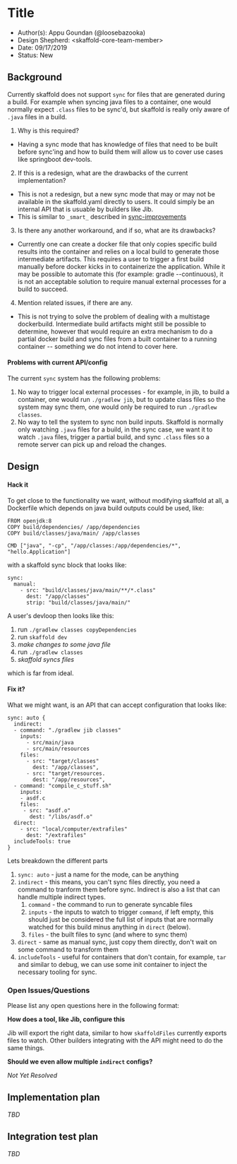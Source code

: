 # Title

* Author(s): Appu Goundan (@loosebazooka)
* Design Shepherd: \<skaffold-core-team-member\>
* Date: 09/17/2019
* Status: New

## Background

Currently skaffold does not support `sync` for files that are generated
during a build. For example when syncing java files to a container, one
would normally expect `.class` files to be sync'd, but skaffold is
really only aware of `.java` files in a build.

1. Why is this required?
  - Having a sync mode that has knowledge of files that need to be built before
    sync'ing and how to build them will allow us to cover use cases like
    springboot dev-tools.

2. If this is a redesign, what are the drawbacks of the current implementation?
  - This is not a redesign, but a new sync mode that may or may not be available
    in the skaffold.yaml directly to users. It could simply be an internal API
    that is usuable by builders like Jib.
  - This is similar to `_smart_` described in [sync-improvements](sync-improvements.md)

3. Is there any another workaround, and if so, what are its drawbacks?
  - Currently one can create a docker file that only copies specific build
    results into the container and relies on a local build to generate those
    intermediate artifacts. This requires a user to trigger a first build
    manually before docker kicks in to containerize the application. While
    it may be possible to automate this (for example: gradle --continuous), it
    is not an acceptable solution to require manual external processes for
    a build to succeed.

4. Mention related issues, if there are any.
  - This is not trying to solve the problem of dealing with a multistage
    dockerbuild. Intermediate build artifacts might still be possible to
    determine, however that would require an extra mechanism to do a partial
    docker build and sync files from a built container to a running container --
    something we do not intend to cover here.

#### Problems with current API/config
The current `sync` system has the following problems:
1. No way to trigger local external processes - for example, in jib, to build a
   container, one would run `./gradlew jib`, but to update class files so the
   system may sync them, one would only be required to run `./gradlew classes`.
2. No way to tell the system to sync non build inputs. Skaffold is
   normally only watching `.java` files for a build, in the sync case, we want
   it to watch `.java` files, trigger a partial build, and sync `.class` files
   so a remote server can pick up and reload the changes.

## Design

#### Hack it
To get close to the functionality we want, without modifying skaffold at all, a
Dockerfile which depends on java build outputs could be used, like:
```
FROM openjdk:8
COPY build/dependencies/ /app/dependencies
COPY build/classes/java/main/ /app/classes

CMD ["java", "-cp", "/app/classes:/app/dependencies/*", "hello.Application"]
```

with a skaffold sync block that looks like:
```
sync:
  manual:
    - src: "build/classes/java/main/**/*.class"
      dest: "/app/classes"
      strip: "build/classes/java/main/"
```

A user's devloop then looks like this:

1. run `./gradlew classes copyDependencies`
2. run `skaffold dev`
3. *make changes to some java file*
4. run `./gradlew classes`
5. *skaffold syncs files*

which is far from ideal.

#### Fix it?

What we might want, is an API that can accept configuration that looks like:

```
sync: auto {
  indirect:
  - command: "./gradlew jib classes"
    inputs:
      - src/main/java
      - src/main/resources
    files:
      - src: "target/classes"
        dest: "/app/classes",
      - src: "target/resources.
        dest: "/app/resources",
  - command: "compile_c_stuff.sh"
    inputs:
    - asdf.c
    files:
     - src: "asdf.o"
       dest: "/libs/asdf.o"
  direct:
    - src: "local/computer/extrafiles"
      dest: "/extrafiles"
  includeTools: true
}
```

Lets breakdown the different parts

1. `sync: auto` - just a name for the mode, can be anything
2. `indirect` - this means, you can't sync files directly, you need a command to
   tranform them before sync. Indirect is also a list that can handle multiple
   indirect types.
     1. `command` - the command to run to generate syncable files
     2. `inputs` - the inputs to watch to trigger `command`, if left empty, this
        should just be considered the full list of inputs that are normally
        watched for this build minus anything in `direct` (below).
     3. `files` - the built files to sync (and where to sync them)
3. `direct` - same as manual sync, just copy them directly, don't wait on some
   command to transform them
4. `includeTools` - useful for containers that don't contain, for example, `tar`
   and similar to debug, we can use some init container to inject the necessary
   tooling for sync.

### Open Issues/Questions

Please list any open questions here in the following format:

**How does a tool, like Jib, configure this**

Jib will export the right data, similar to how `skaffoldFiles` currently exports
files to watch. Other builders integrating with the API might need to do the
same things.

**Should we even allow multiple `indirect` configs?**

*Not Yet Resolved*

## Implementation plan

*TBD*

## Integration test plan

*TBD*
